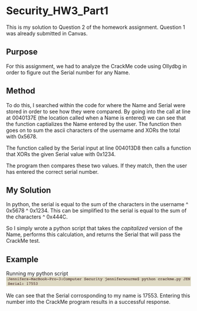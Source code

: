 # Security_HW3_Part1

This is my solution to Question 2 of the homework assignment. Question 1 was already submitted in Canvas.

## Purpose
For this assignment, we had to analyze the CrackMe code using Ollydbg in order to figure out the Serial number for any Name.

## Method
To do this, I searched within the code for where the Name and Serial were stored in order to see how they were compared. By going into the call at line at 0040137E (the location called when a Name is entered) we can see that the function captializes the Name entered by the user. The function then goes on to sum the ascii characters of the username and XORs the total with 0x5678.

The function called by the Serial input at line 004013D8 then calls a function that XORs the given Serial value with 0x1234. 

The program then compares these two values. If they match, then the user has entered the correct serial number.

## My Solution
In python, the serial is equal to the sum of the characters in the username ^ 0x5678 ^ 0x1234. This can be simplified to the serial is equal to the sum of the characters ^ 0x444C. 

So I simply wrote a python script that takes the *capitalized* version of the Name, performs this calculation, and returns the Serial that will pass the CrackMe test.

## Example
Running my python script
![Python_script_run_example](run_python_example.JPG)

We can see that the Serial corrosponding to my name is 17553. Entering this number into the CrackMe program results in a successful response.

